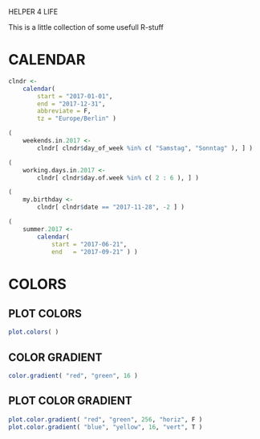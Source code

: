 HELPER 4 LIFE

This is a little collection of some usefull R-stuff

# CALENDAR

```R
clndr <- 
	calendar( 
		start = "2017-01-01", 
		end = "2017-12-31", 
		abbreviate = F, 
		tz = "Europe/Berlin" )

(
	weekends.in.2017 <-
		clndr[ clndr$day_of_week %in% c( "Samstag", "Sonntag" ), ] )

(
	working.days.in.2017 <-
		clndr[ clndr$day.of.week %in% c( 2 : 6 ), ] )

(
	my.birthday <-
		clndr[ clndr$date == "2017-11-28", -2 ] )

(
	summer.2017 <-
		calendar(
			start = "2017-06-21",
			end   = "2017-09-21" ) )
```
# COLORS
## PLOT COLORS
```R
plot.colors( )
```
## COLOR GRADIENT
```R
color.gradient( "red", "green", 16 )
```
## PLOT COLOR GRADIENT
```R
plot.color.gradient( "red", "green", 256, "horiz", F )
plot.color.gradient( "blue", "yellow", 16, "vert", T )
```
